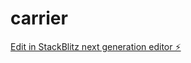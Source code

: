 # carrier

[Edit in StackBlitz next generation editor ⚡️](https://stackblitz.com/~/github.com/Bhakti-Ranjan-Das/carrier)